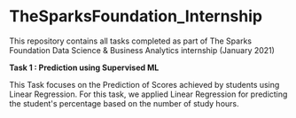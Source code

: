 # TheSparksFoundation_Internship

This repository contains all tasks completed as part of The Sparks Foundation Data Science & Business Analytics internship (January 2021)

**Task 1 : Prediction using Supervised ML** 

This Task focuses on the Prediction of Scores achieved by students using Linear Regression. For this task, we applied Linear Regression for predicting the student's percentage based on the number of study hours. 
